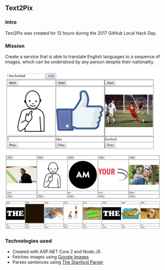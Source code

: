 ## Text2Pix

### Intro
Text2Pix was created for 12 hours during the 2017 GitHub Local Hack Day.

### Mission
Create a service that is able to translate English languages to a sequence of images, which can be understood by any person despite their nationality.

<img src="/img/1_.png">
<img src="/img/2.png">
<img src="/img/3.png">

### Technologies used
* Created with ASP.NET Core 2 and Node.JS
* Fetches images using [Google Images](https://images.google.com/)
* Parses sentences using [The Stanford Parser](https://nlp.stanford.edu/software/lex-parser.shtml)